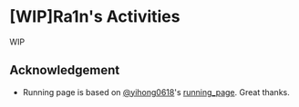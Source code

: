 # [WIP]Ra1n's Activities

WIP

## Acknowledgement

- Running page is based on [@yihong0618](https://github.com/yihong0618)'s [running_page](https://github.com/yihong0618/running_page). Great thanks.